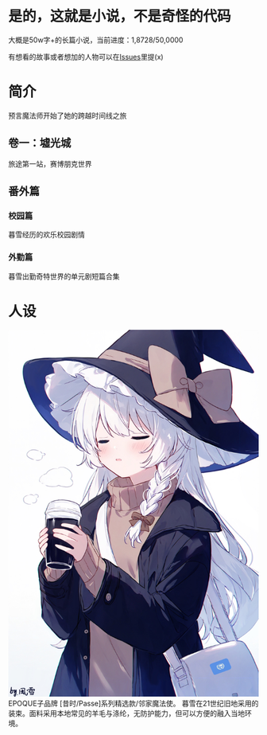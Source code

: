 # 是的，这就是小说，不是奇怪的代码
大概是50w字+的长篇小说，当前进度：1,8728/50,0000

有想看的故事或者想加的人物可以在[Issues](https://github.com/T-Auto/Novel/issues)里提(x)

# 简介
预言魔法师开始了她的跨越时间线之旅

## 卷一：墟光城
旅途第一站，赛博朋克世界

## 番外篇

### 校园篇

暮雪经历的欢乐校园剧情

### 外勤篇

暮雪出勤奇特世界的单元剧短篇合集

# 人设
![img](https://github.com/T-Auto/Novel/blob/main/%E7%9B%B8%E5%85%B3%E8%AE%BE%E5%AE%9A/%E4%BA%BA%E8%AE%BE%E5%9B%BE.jpeg)
EPOQUE子品牌 [昔时/Passe]系列精选款/邻家魔法使。
暮雪在21世纪旧地采用的装束。面料采用本地常见的羊毛与涤纶，无防护能力，但可以方便的融入当地环境。
